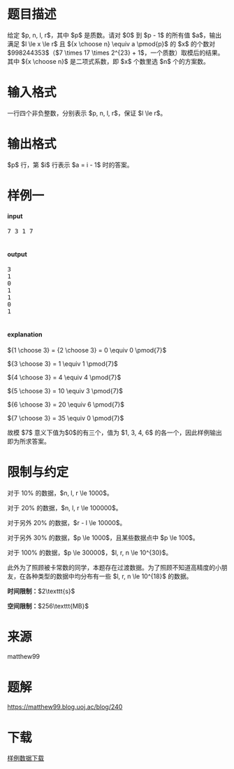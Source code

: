 # 题目描述

<p>给定 $p, n, l, r$，其中 $p$ 是质数。请对 $0$ 到 $p - 1$ 的所有值 $a$，输出满足 $l \le x \le r$ 且 ${x \choose n} \equiv a \pmod{p}$ 的 $x$ 的个数对 $998244353$（$7 \times 17 \times 2^{23} + 1$，一个质数）取模后的结果。其中 ${x \choose n}$ 是二项式系数，即 $x$ 个数里选 $n$ 个的方案数。</p>

# 输入格式


<p>一行四个非负整数，分别表示 $p, n, l, r$，保证 $l \le r$。</p>

# 输出格式


<p>$p$ 行，第 $i$ 行表示 $a = i - 1$ 时的答案。</p>

# 样例一


<h4>input</h4>
<pre>7 3 1 7

</pre>

<h4>output</h4>
<pre>3
1
0
1
1
0
1

</pre>

<h4>explanation</h4>
<p>${1 \choose 3} = {2 \choose 3} = 0 \equiv 0 \pmod{7}$</p>
<p>${3 \choose 3} = 1 \equiv 1 \pmod{7}$</p>
<p>${4 \choose 3} = 4 \equiv 4 \pmod{7}$</p>
<p>${5 \choose 3} = 10 \equiv 3 \pmod{7}$</p>
<p>${6 \choose 3} = 20 \equiv 6 \pmod{7}$</p>
<p>${7 \choose 3} = 35 \equiv 0 \pmod{7}$</p>
<p>故模 $7$ 意义下值为$0$的有三个，值为 $1, 3, 4, 6$ 的各一个，因此样例输出即为所求答案。</p>

# 限制与约定


<p>对于 10% 的数据，$n, l, r \le 1000$。</p>
<p>对于 20% 的数据，$n, l, r \le 100000$。</p>
<p>对于另外 20% 的数据，$r - l \le 10000$。</p>
<p>对于另外 30% 的数据，$p \le 1000$，且某些数据点中 $p \le 100$。</p>
<p>对于 100% 的数据，$p \le 30000$，$l, r, n \le 10^{30}$。</p>
<p>此外为了照顾被卡常数的同学，本题存在过渡数据。为了照顾不知道高精度的小朋友，在各种类型的数据中均分布有一些 $l, r, n \le 10^{18}$ 的数据。</p>
<p><strong>时间限制：</strong>$2\texttt{s}$</p>
<p><strong>空间限制：</strong>$256\texttt{MB}$</p>

# 来源


<p>matthew99</p>

# 题解


<p><a href="https://matthew99.blog.uoj.ac/blog/240">https://matthew99.blog.uoj.ac/blog/240</a></p>

# 下载


<p><a href="/download.php?type=problem&amp;id=86">样例数据下载</a></p>
